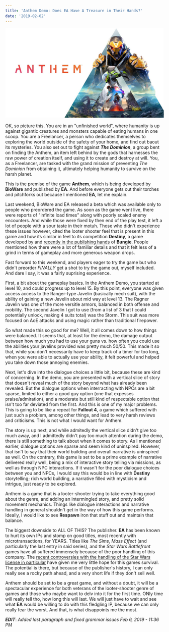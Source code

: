 ```yaml
---
title: 'Anthem Demo: Does EA Have A Treasure in Their Hands?'
date: '2019-02-02'
---
```


![Anthem Logo](../../assets/anthem-image.jpg)

OK, so picture this. You are in an "unfinished world", where humanity is up against gigantic creatures and monsters capable of eating humans in one scoop. You are a Freelancer, a person who dedicates themselves to exploring the world outside of the safety of your home, and find out baout its mysteries. You also set out to fight against ***The Dominion***, a group bent on finding the Anthem, an item left behind by the gods that harnesses the raw power of creation itself, and using it to create and destroy at will. You, as a Freelancer, are tasked with the grand mission of preventing *The Dominion* from obtaining it, ultimately helping humanity to survive on the harsh planet.

This is the premise of the game **Anthem**, which is being developed by **BioWare** and published by **EA**. And before everyone gets out their torches and pitchforks out because I mentioned **EA**, let me explain. 

Last weekend, BioWare and EA released a beta which was available only to people who preordered the game. As soon as the game went live, there were reports of "infinite load times" along with poorly scaled enemy encounters. And while those were fixed by then end of the play test, it left a lot of people with a sour taste in their motuh. Those who didn't experience these issues however, cited the looter shooter feel that is present in this game and how its similar in feel to its competition **Destiny**, a game developed by and [recently in the publishing hands][Bungie Split] of **Bungie**. People mentioned how there were a lot of familiar details and that it felt less of a grind in terms of gameplay and more generous weapon drops.

Fast forward to this weekend, and players eager to try the game but who didn't preorder *FINALLY* get a shot to try the game out, myself included. And dare I say, it was a fairly suprising experience.

First, a bit about the gameplay basics. In the Anthem Demo, you started at level 10, and could progress up to level 15. By this point, everyone was given access access to the Ranger-type Javelin (basically mech suit), with the ability of gaining a new Javelin about mid way at level 13. The Ragner Javelin was one of the more versitle armors, balanced in both offense and mobility. The second Javelin I got to use (from a list of 3 that I could potentially unlock, making 4 suits total) was the Storm. This suit was more focused on AoE attacks and using magic rather than traditional firepower. 

So what made this so good for me? Well, it all comes down to how things were balanced. It seems that, at least for the demo, the damage output between how much you had to use your guns vs. how often you could use the abilities your javelins provided was pretty much 50/50. This made it so that, while you don't necessarily have to keep track of a timer for too long, when you were able to actually use your ability, it felt powerful and helped you take down those annoying enemies.

Next, let's dive into the dialogue choices a little bit, because these are kind of concerning. In the demo, you are presented with a vertical slice of story that doesn't reveal much of the story beyond what has already been revealed. But the dialogue options when interracting with NPCs are a bit sparse, limited to either a good guy option (one that expesses praise/admiration), and a moderate but still kind of respectable option that isn't too far deviated from the first. And this is one of my major problems. This is going to be like a repeat for **Fallout 4**, a game which suffered with just such a problem, among other things, and lead to very harsh reviews and criticisms. This is not what I would want for Anthem.

The story is up next, and while admitedly the vertical slice didn't give too much away, and I admittedly didn't pay too much attention during the demo, there is still something to talk about when it comes to story. As I mentioned earlier, dialogue options are sparse and seem kind of uninspired. However, that isn't to say that their world building and overall narrative is uninspired as well. On the contrary, this game is set to be a prime example of narrative delivered really well, being a mix of interactive story telling via missions, as well as through NPC interactions. If it wasn't for the poor dialogue choices between you and NPCs, I would say this would be in line with **Destiny** storytelling; rich world building, a narrative filled with mysticism and intrigue, just ready to be explored.

Anthem is a game that is a looter-shooter trying to take everything good about the genre, and adding an intermingled story, and pretty solid movement mechanics. Things like dialogue interactions and narrative handling in general shouldn't get in the way of how this game performs. Ideally, I would like to see **Respawn** iron that stuff out and maintain that balance.

The biggest downside to ALL OF THIS? The publisher. **EA** has been known to hurt its own IPs and stomp on good titles, most recently with microtransactions, for YEARS. Titles like *The Sims*, *Mass Effect* (and particularly the last entry in said series), and the *Star Wars Battlefront* games have all suffered immensely because of the poor handling of this company. The [recent controversies with the handling of the Star Wars license in particular][EA Star Wars License] have given me very little hope for this games survival. The potential is there, but because of the publisher's history, I can only really see a rocky path ahead, and a very short life if they don't sell well.

Anthem should be set to be a great game, and without a doubt, it will be a spectacular experience for both veterans of the looter-shooter genre of games and those who maybe want to delv into it for the first time. ONly time will really tell tho, how long this will last. We will just have to wait and see what **EA** would be willing to do with this fledgling IP, because we can only really fear the worst. And that, is what disappoints me the most.

***EDIT***: *Added last paragraph and fixed grammar issues Feb 6, 2019 - 11:36 PM*

[Bungie Split]: https://kotaku.com/bungie-splits-with-activision-1831651740
[EA Star Wars License]: https://www.forbes.com/sites/insertcoin/2019/01/16/ea-is-squandering-disneys-priceless-star-wars-license/